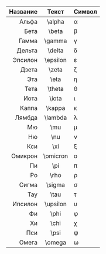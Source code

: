 | Название |  Текст   | Символ |
|---------:|:--------:|:-------|
| Альфа    | \alpha   | α      |
| Бета     | \beta    | β      |
| Гамма    | \gamma   | γ      |
| Дельта   | \delta   | δ      |
| Эпсилон  | \epsilon | ε      |
| Дзета    | \zeta    | ζ      |
| Эта      | \eta     | η      |
| Тета     | \theta   | θ      |
| Иота     | \iota    | ι      |
| Каппа    | \kappa   | κ      |
| Лямбда   | \lambda  | λ      |
| Мю       | \mu      | μ      |
| Ню       | \nu      | ν      |
| Кси      | \xi      | ξ      |
| Омикрон  | \omicron | ο      |
| Пи       | \pi      | π      |
| Ро       | \rho     | ρ      |
| Сигма    | \sigma   | σ      |
| Тау      | \tau     | τ      |
| Ипсилон  | \upsilon | υ      |
| Фи       | \phi     | φ      |
| Хи       | \chi     | χ      |
| Пси      | \psi     | ψ      |
| Омега    | \omega   | ω      |